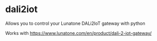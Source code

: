 # dali2iot

Allows you to control your Lunatone DALi2IoT gateway with python

Works with https://www.lunatone.com/en/product/dali-2-iot-gateway/ 